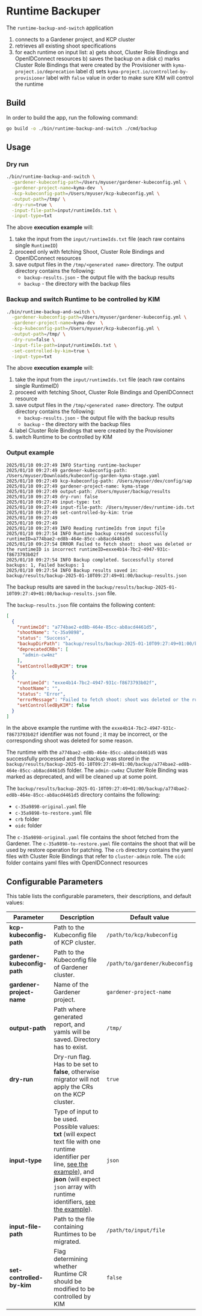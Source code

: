 # Runtime Backuper

The `runtime-backup-and-switch` application
1. connects to a Gardener project, and KCP cluster
2. retrieves all existing shoot specifications
3. for each runtime on input list:
  a) gets shoot, Cluster Role Bindings and OpenIDConnect resources 
  b) saves the backup on a disk
  c) marks Cluster Role Bindings that were created by the Provisioner with `kyma-project.io/deprecation` label
  d) sets `kyma-project.io/controlled-by-provisioner` label with `false` value in order to make sure KIM will control the runtime

## Build

In order to build the app, run the following command:

```bash
go build -o ./bin/runtime-backup-and-switch ./cmd/backup
``` 

## Usage

### Dry run
```bash
./bin/runtime-backup-and-switch \
  -gardener-kubeconfig-path=/Users/myuser/gardener-kubeconfig.yml \
  -gardener-project-name=kyma-dev  \
  -kcp-kubeconfig-path=/Users/myuser/kcp-kubeconfig.yml \
  -output-path=/tmp/ \
  -dry-run=true \
  -input-file-path=input/runtimeIds.txt \
  -input-type=txt
```

The above **execution example** will:
1. take the input from the `input/runtimeIds.txt` file (each raw contains single `RuntimeID`)
1. proceed only with fetching Shoot, Cluster Role Bindings and OpenIDConnect resources
1. save output files in the `/tmp/<generated name>` directory. The output directory contains the following:
    - `backup-results.json` - the output file with the backup results
    - `backup` - the directory with the backup files
   
### Backup and switch Runtime to be controlled by KIM

```bash
./bin/runtime-backup-and-switch \
  -gardener-kubeconfig-path=/Users/myuser/gardener-kubeconfig.yml \
  -gardener-project-name=kyma-dev  \
  -kcp-kubeconfig-path=/Users/myuser/kcp-kubeconfig.yml \
  -output-path=/tmp/ \
  -dry-run=false \
  -input-file-path=input/runtimeIds.txt \
  -set-controlled-by-kim=true \
  -input-type=txt
```

The above **execution example** will:
1. take the input from the `input/runtimeIds.txt` file (each raw contains single RuntimeID)
1. proceed with fetching Shoot, Cluster Role Bindings and OpenIDConnect resource
1. save output files in the `/tmp/<generated name>` directory. The output directory contains the following:
    - `backup-results.json` - the output file with the backup results
    - `backup` - the directory with the backup files
1. label Cluster Role Bindings that were created by the Provisioner
1. switch Runtime to be controlled by KIM

### Output example

```
2025/01/10 09:27:49 INFO Starting runtime-backuper
2025/01/10 09:27:49 gardener-kubeconfig-path: /Users/myuser/Downloads/kubeconfig-garden-kyma-stage.yaml
2025/01/10 09:27:49 kcp-kubeconfig-path: /Users/myuser/dev/config/sap
2025/01/10 09:27:49 gardener-project-name: kyma-stage
2025/01/10 09:27:49 output-path: /Users/myuser/backup/results 
2025/01/10 09:27:49 dry-run: false
2025/01/10 09:27:49 input-type: txt
2025/01/10 09:27:49 input-file-path: /Users/myuser/dev/runtime-ids.txt
2025/01/10 09:27:49 set-controlled-by-kim: true
2025/01/10 09:27:49
2025/01/10 09:27:49
2025/01/10 09:27:49 INFO Reading runtimeIds from input file
2025/01/10 09:27:54 INFO Runtime backup created successfully runtimeID=a774bae2-ed8b-464e-85cc-ab8acd4461d5
2025/01/10 09:27:54 ERROR Failed to fetch shoot: shoot was deleted or the runtimeID is incorrect runtimeID=exxe4b14-7bc2-4947-931c-f8673793b02f
2025/01/10 09:27:54 INFO Backup completed. Successfully stored backups: 1, Failed backups: 1
2025/01/10 09:27:54 INFO Backup results saved in: backup/results/backup-2025-01-10T09:27:49+01:00/backup-results.json
```

The backup results are saved in the `backup/results/backup-2025-01-10T09:27:49+01:00/backup-results.json` file.

The `backup-results.json` file contains the following content:
```json
[
  {
    "runtimeId": "a774bae2-ed8b-464e-85cc-ab8acd4461d5",
    "shootName": "c-35a9898",
    "status": "Success",
    "backupDirPath": "backup/results/backup-2025-01-10T09:27:49+01:00/backup/a774bae2-ed8b-464e-85cc-ab8acd4461d5",
    "deprecatedCRBs": [
      "admin-cw4mz"
    ],
    "setControlledByKIM": true
  },
  {
    "runtimeId": "exxe4b14-7bc2-4947-931c-f8673793b02f",
    "shootName": "",
    "status": "Error",
    "errorMessage": "Failed to fetch shoot: shoot was deleted or the runtimeID is incorrect",
    "setControlledByKIM": false
  }
]

```
In the above example the runtime with the `exxe4b14-7bc2-4947-931c-f8673793b02f` identifier was not found ; it may be incorrect, or the corresponding shoot was deleted for some reason. 

The runtime with the `a774bae2-ed8b-464e-85cc-ab8acd4461d5` was successfully processed and the backup was stored in the `backup/results/backup-2025-01-10T09:27:49+01:00/backup/a774bae2-ed8b-464e-85cc-ab8acd4461d5` folder. The `admin-cw4mz` Cluster Role Binding was marked as deprecated, and will be cleaned up at some point.

The `backup/results/backup-2025-01-10T09:27:49+01:00/backup/a774bae2-ed8b-464e-85cc-ab8acd4461d5` directory contains the following:
- `c-35a9898-original.yaml` file
- `c-35a9898-to-restore.yaml` file
- `crb` folder
- `oidc` folder

The `c-35a9898-original.yaml` file contains the shoot fetched from the Gardener. The `c-35a9898-to-restore.yaml` file contains the shoot that will be used by restore operation for patching. 
The `crb` directory contains the yaml files with Cluster Role Bindings that refer to `cluster-admin` role. The `oidc` folder contains yaml files with OpenIDConnect resources

## Configurable Parameters

This table lists the configurable parameters, their descriptions, and default values:

| Parameter | Description                                                                                                                                                                                                                                                                         | Default value                  |
|------|-------------------------------------------------------------------------------------------------------------------------------------------------------------------------------------------------------------------------------------------------------------------------------------|--------------------------------|
| **kcp-kubeconfig-path** | Path to the Kubeconfig file of KCP cluster.                                                                                                                                                                                                                                         | `/path/to/kcp/kubeconfig`      |
| **gardener-kubeconfig-path** | Path to the Kubeconfig file of Gardener cluster.                                                                                                                                                                                                                                    | `/path/to/gardener/kubeconfig` |
| **gardener-project-name** | Name of the Gardener project.                                                                                                                                                                                                                                                       | `gardener-project-name`        |
| **output-path** | Path where generated report, and yamls will be saved. Directory has to exist.                                                                                                                                                                                                       | `/tmp/`                        |
| **dry-run** | Dry-run flag. Has to be set to **false**, otherwise migrator will not apply the CRs on the KCP cluster.                                                                                                                                                                             | `true`                         |
| **input-type** | Type of input to be used. Possible values: **txt** (will expect text file with one runtime identifier per line, [see the example](input/runtimeids_sample.txt)), and **json** (will expect `json` array with runtime identifiers, [see the example](input/runtimeids_sample.json)). | `json`                         |
| **input-file-path** | Path to the file containing Runtimes to be migrated.                                                                                                                                                                                                                                | `/path/to/input/file`          |
| **set-controlled-by-kim** | Flag determining whether Runtime CR should be modified to be controlled by KIM                                                                                                                                                                                                      | `false`                        |

